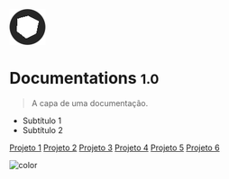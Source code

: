 <!-- _coverpage.md -->

![logo](_media/icon.png)

# Documentations <small>1.0</small>

> A capa de uma documentação.

- Subtítulo 1
- Subtítulo 2

[Projeto 1](https://github.com/alexandrezlima/documentations/)
[Projeto 2](#documentations)
[Projeto 3](https://github.com/alexandrezlima/documentations/)
[Projeto 4](https://github.com/alexandrezlima/documentations/)
[Projeto 5](https://github.com/alexandrezlima/documentations/)
[Projeto 6](https://github.com/alexandrezlima/documentations/)

<!-- background image -->
<!-- ![](_media/bg.jpg) -->

<!-- background color -->
![color](#000000)